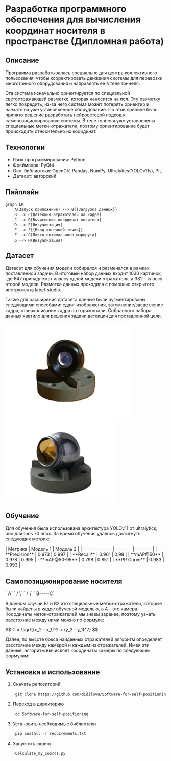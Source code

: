 <h1> Разработка программного обеспечения для вычисления координат носителя в пространстве (Дипломная работа) </h1> 

<h2>  Описание </h2> 
<p>Программа разрабатывалась специально для центра коллективного пользования, чтобы корректировать движения системы для перевозки многотонного оборудования и направлять ее в теле тоннеля.</p>

<p> Эта система изначально ориентируется по специальной светоотражающей разметке, которая наносится на пол. Эту разметку легко повредить, из-за чего система может потерять ориентир и наехать на уже установленное оборудование. По этой причине было принято решение разработать нейросетевой подход к самопозиционированию системы. В теле тоннеля уже установлены специальные метки-отражатели, поэтому ориентирование будет происходить относительно их координат.</p>

<h2> Технологии </h2> 
<ul>
<li> Язык программирования: Python </li>
<li> Фреймворк: PyQt4 </li>
<li> Осн. библиотеки: OpenCV, Pandas, NumPy, Ultralytics(YOLOv11s), PIL </li>
<li> Датасет: авторский </li>
</ul>

<h2> Пайплайн </h2>

```mermaid
graph LR
    A(Запуск приложения) --> B{{Загрузка данных}}
    B --> C[Детекция отражателей на кадре]
    C --> D[Вычисление координат носителя]
    D --> E[Визуализация]
    E --> F{{Ввод конечной точки}}
    F --> G[Поиск оптимального маршрута]
    G --> H(Визуализация)
```

<h2> Датасет</h2>
<p> Датасет для обучения модели собирался и размечался в рамках поставленной задачи. В итоговый набор данных входит 1030 картинок, где 647 принадлежат классу одной модели отражателя, а 382 - классу второй модели. Разметка данных проходила с помощью открытого инструмента label-studio. </p> 

<p>Также для расширения датасета данные были аугментированы следующими способами: сдвиг изображения, затемнение/засветление кадра, отзеркаливание кадра по горизонтали. Собранного набора данных хватило для решения задачи детекции для поставленной цели.</p>

<img src="./images/1клс.png" alt="Отражатель 1 класса" width="400">
<img src="./images/2клс.png" alt="Отражатель 2 класса" width="350">

<h2> Обучение</h2>

<p> Для обучения была использована архитектура YOLOv11 от ultralytics, оно длилось 70 эпох. За время обучения удалось достигнуть следующих метрик: </p>
| Метрика       | Модель 1 | Модель 2 |
|---------------|---------|---------|
| **Precision** | 0.973   | 0.997   |
| **Recall**    | 0.961   | 0.98    |
| **mAP@50**    | 0.978   | 0.995   |
| **mAP@50-95** | 0.798   | 0.851   |
| **PR Curve**  | 0.983   | 0.993   |


<h2> Самопозиционирование носителя</h2>
    `    A`  
    `   / \`  
    `  /   \`  
    ` B-----C`
   <p> В данном случай B1 и B2 это специальные метки-отражатели, которые были найдены в кадре обученой моделью, а A - это камера. Координаты меток-отражателей мы знаем заранее, поэтому узнать расстояние между ними можно по формуле: </p>
   $$
   C = \sqrt{(x_2 - x_1)^2 + (y_2 - y_1)^2}
   $$
   <p> Далее, по высоте бокса найденных отражателей алгоритм определяет расстояние между камерой и каждым из отражателей. Имея эти данные, алгоритм вычисляет координаты камеры по следующим формулам:</p> 

<h2> Установка и использование</h2>

1. Скачать репозиторий:
   ```bash
   !git clone https://github.com/didilovu/Software-for-self-positioning.git  

2. Переход в директорию
    ```bash
   !cd Software-for-self-positioning

3. Установить необходимые библиотеки
    ```bash
   !pip install -r requirements.txt

4. Запустить скрипт
    ```bash
    !Calculate_my_coords.py
